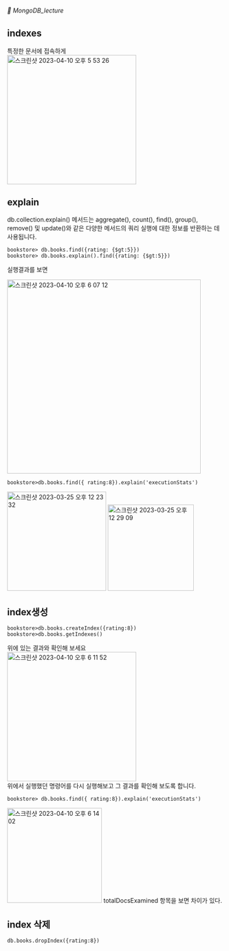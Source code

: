 ###### :cactus:  MongoDB_lecture



## indexes

특정한 문서에 접속하게     
<img width="300" alt="스크린샷 2023-04-10 오후 5 53 26" src="https://user-images.githubusercontent.com/48478079/230868767-c7b0a8d3-ee65-4c45-95e7-f139920e5513.png">


## explain  
db.collection.explain() 메서드는 aggregate(), count(), find(), group(), remove() 및 update()와 같은 다양한 메서드의 쿼리 실행에 대한 정보를 반환하는 데 사용됩니다.
```
bookstore> db.books.find({rating: {$gt:5}})
bookstore> db.books.explain().find({rating: {$gt:5}})
```   
실행결과를 보면   

<img width="450" alt="스크린샷 2023-04-10 오후 6 07 12" src="https://user-images.githubusercontent.com/48478079/230871000-03ffdfeb-eeac-4a69-b7d2-bf4f25e33c46.png">

``` 
bookstore>db.books.find({ rating:8}).explain('executionStats')
```  


<img width="230" alt="스크린샷 2023-03-25 오후 12 23 32" src="https://user-images.githubusercontent.com/48478079/227689479-1f7f24d4-833e-415f-8c07-7c3a9bb62a6e.png"> <img width="200" alt="스크린샷 2023-03-25 오후 12 29 09" src="https://user-images.githubusercontent.com/48478079/227689670-2c160196-3065-42ab-95b2-f8cec0abe337.png">
  
  
## index생성
```
bookstore>db.books.createIndex({rating:8})
bookstore>db.books.getIndexes() 
```  
위에 있는 결과와 확인해 보세요   
<img width="300" alt="스크린샷 2023-04-10 오후 6 11 52" src="https://user-images.githubusercontent.com/48478079/230871913-7138fe85-9ba2-4650-af57-5aaf201b7f54.png">     
위에서 실행했던 명령어를 다시 실행해보고 그 결과를 확인해 보도록 합니다. 
  
```
bookstore> db.books.find({ rating:8}).explain('executionStats')
```
<img width="220" alt="스크린샷 2023-04-10 오후 6 14 02" src="https://user-images.githubusercontent.com/48478079/230872682-6d7fb7d0-9057-4f92-a74b-86a8e664b58a.png">     
totalDocsExamined 항목을 보면 차이가 있다.  

## index 삭제
``` 
db.books.dropIndex({rating:8})
```
